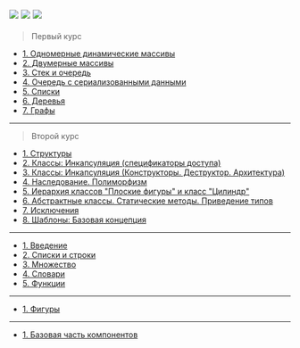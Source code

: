 [![](https://img.shields.io/badge/C%2B%2B-00599C?style=for-the-badge&logo=c%2B%2B&logoColor=white)](C++/)
[![](https://img.shields.io/badge/Java-ED8B00?style=for-the-badge&logo=java&logoColor=white)](Java/)
[![](https://img.shields.io/badge/Python-3776AB?style=for-the-badge&logo=python&logoColor=white)](Python/)
---
> Первый курс
* [1. Одномерные динамические массивы](C++/1/lab1)
* [2. Двумерные массивы](C++/1/lab2)
* [3. Стек и очередь](C++/1/lab3)
* [4. Очередь с сериализованными данными](C++/1/lab4)
* [5. Списки](C++/1/lab5)
* [6. Деревья](C++/1/lab6)
* [7. Графы](C++/1/lab7)
---
> Второй курс
* [1. Структуры](C++/2.1/lab1)
* [2. Классы: Инкапсуляция (спецификаторы доступа)](C++/2.1/lab2)
* [3. Классы: Инкапсуляция (Конструкторы. Деструктор. Архитектура)](C++/2.1/lab3)
* [4. Наследование. Полиморфизм](C++/2.1/lab4)
* [5. Иерархия классов "Плоские фигуры" и класс "Цилиндр"](C++/2.1/lab5)
* [6. Абстрактные классы. Статические методы. Приведение типов](C++/2.1/lab6)
* [7. Исключения](C++/2.1/lab7)
* [8. Шаблоны: Базовая концепция](C++/2.1/lab8)
---
* [1. Введение](Python/2.2/lab1)
* [2. Списки и строки](Python/2.2/lab2)
* [3. Множество](Python/2.2/lab2.2)
* [4. Словари](Python/2.2/lab4)
* [5. Функции](Python/2.2/lab5)
---
* [1. Фигуры](Java/2.2/lab1)
---
* [1. Базовая часть компонентов](C++/2.2/lab1)
